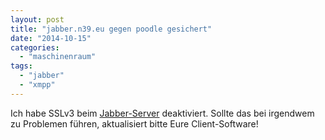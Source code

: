 ```yaml
---
layout: post
title: "jabber.n39.eu gegen poodle gesichert"
date: "2014-10-15"
categories: 
  - "maschinenraum"
tags: 
  - "jabber"
  - "xmpp"
---
```


Ich habe SSLv3 beim [Jabber-Server](http://jabber.n39.eu/) deaktiviert. Sollte das bei irgendwem zu Problemen führen, aktualisiert bitte Eure Client-Software!
